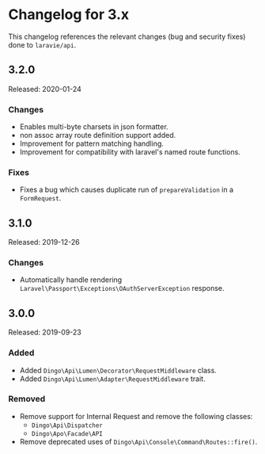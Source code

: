 # Changelog for 3.x

This changelog references the relevant changes (bug and security fixes) done to `laravie/api`.

## 3.2.0

Released: 2020-01-24

### Changes

* Enables multi-byte charsets in json formatter.
* non assoc array route definition support added.
* Improvement for pattern matching handling.
* Improvement for compatibility with laravel's named route functions.

### Fixes 

* Fixes a bug which causes duplicate run of `prepareValidation` in a `FormRequest`.

## 3.1.0

Released: 2019-12-26

### Changes

* Automatically handle rendering `Laravel\Passport\Exceptions\OAuthServerException` response.

## 3.0.0

Released: 2019-09-23

### Added

* Added `Dingo\Api\Lumen\Decorator\RequestMiddleware` class.
* Added `Dingo\Api\Lumen\Adapter\RequestMiddleware` trait.

### Removed

* Remove support for Internal Request and remove the following classes:
  - `Dingo\Api\Dispatcher`
  - `Dingo\Apo\Facade\API`
* Remove deprecated uses of `Dingo\Api\Console\Command\Routes::fire()`.
